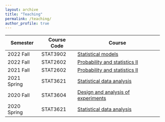 ```yaml
---
layout: archive
title: "Teaching"
permalink: /teaching/
author_profile: true
---
```




|   Semester     |    Course  Code   | Course| 
| -------------  |-------------      |-------------| 
| 2022 Fall    |  STAT3902    | [Statistical models](https://webapp.science.hku.hk/sr4/servlet/enquiry?Type=Course&course_code=STAT3902) | 
| 2022 Fall    |  STAT2602    | [Probability and statistics II](https://webapp.science.hku.hk/sr4/servlet/enquiry?Type=Course&course_code=STAT2602) | 
| 2021 Fall    |  STAT2602    | [Probability and statistics II](https://webapp.science.hku.hk/sr4/servlet/enquiry?Type=Course&course_code=STAT2602) |
| 2021 Spring      |  STAT3621   | [Statistical data analysis](https://webapp.science.hku.hk/sr4/servlet/enquiry?Type=Course&course_code=STAT3621) |
| 2020 Fall    |  STAT3604  | [Design and analysis of experiments](https://webapp.science.hku.hk/sr4/servlet/enquiry?Type=Course&course_code=STAT3604)|      
| 2020 Spring      |  STAT3621   | [Statistical data analysis](https://webapp.science.hku.hk/sr4/servlet/enquiry?Type=Course&course_code=STAT3621) |
